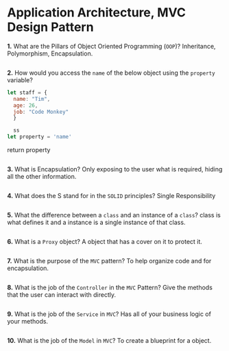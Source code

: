 # Application Architecture, MVC Design Pattern

**1.** What are the Pillars of Object Oriented Programming (`OOP`)?
Inheritance, Polymorphism, Encapsulation.
```

```
**2.** How would you access the `name` of the below object using the `property` variable?
```js
let staff = {
  name: "Tim",
  age: 26,
  job: "Code Monkey"
  }

  ss
let property = 'name'
```
return property
```

```
**3.** What is Encapsulation?
Only exposing to the user what is required, hiding all the other information.
```

```
**4.** What does the S stand for in the `SOLID` principles?
Single Responsibility
```

```
**5.** What the difference between a `class` and an instance of a `class`?
class is what defines it and a instance is a single instance of that class.
```

```
**6.** What is a `Proxy` object?
A object that has a cover on it to protect it.
```

```

**7.** What is the purpose of the `MVC` pattern?
To help organize code and for encapsulation.
```

```
**8.** What is the job of the `Controller` in the `MVC` Pattern?
Give the methods that the user can interact with directly.
```

```

**9.** What is the job of the `Service` in `MVC`?
Has all of your business logic of your methods.
```

```
**10.** What is the job of the `Model` in `MVC`?
To create a blueprint for a object.
```

```
